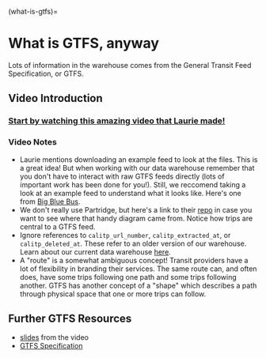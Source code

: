 (what-is-gtfs)=
# What is GTFS, anyway

Lots of information in the warehouse comes from the General Transit Feed Specification, or GTFS.

## Video Introduction

### [Start by watching this amazing video that Laurie made!](https://www.youtube.com/watch?v=Us6j5GYoLtk)

### Video Notes

* Laurie mentions downloading an example feed to look at the files. This is a great idea! But when working with our data warehouse remember that you don't have to interact with raw GTFS feeds directly (lots of important work has been done for you!). Still, we reccomend taking a look at an example feed to understand what it looks like. Here's one from [Big Blue Bus](http://gtfs.bigbluebus.com/current.zip).
* We don't really use Partridge, but here's a link to their [repo](https://github.com/remix/partridge) in case you want to see where that handy diagram came from. Notice how trips are central to a GTFS feed.
* Ignore references to `calitp_url_number`, `calitp_extracted_at`, or `calitp_deleted_at`. These refer to an older version of our warehouse. Learn about our current data warehouse [here](warehouse-starter-kit-page).
* A "route" is a somewhat ambiguous concept! Transit providers have a lot of flexibility in branding their services. The same route can, and often does, have some trips following one path and some trips following another. GTFS has another concept of a "shape" which describes a path through physical space that one or more trips can follow.

## Further GTFS Resources

* [slides](https://docs.google.com/presentation/d/1fqIeXevb18T5s5k6XPxFbVEMHBPybeV29rFoFXROCw8/) from the video
* [GTFS Specification](https://gtfs.org)
